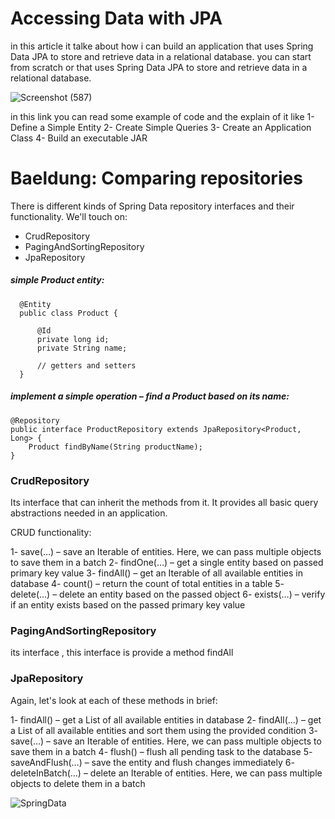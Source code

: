 # Accessing Data with JPA
in this article it talke about how i can build an application that uses Spring Data JPA to store and retrieve data in a relational database.
you can start from scratch or that uses Spring Data JPA to store and retrieve data in a relational database.

![Screenshot (587)](https://user-images.githubusercontent.com/97829483/159148683-2fc9e940-eb2f-40d0-aeb2-bb665146b440.png)

in this link you can read some example of code and the explain of it like 
1- Define a Simple Entity
2- Create Simple Queries
3- Create an Application Class
4- Build an executable JAR


# Baeldung: Comparing repositories

There is different kinds of Spring Data repository interfaces and their functionality. We'll touch on:

- CrudRepository
- PagingAndSortingRepository
- JpaRepository

##### simple Product entity:
      @Entity
      public class Product {

          @Id
          private long id;
          private String name;

          // getters and setters
      }
      
##### implement a simple operation – find a Product based on its name:

    @Repository
    public interface ProductRepository extends JpaRepository<Product, Long> {
        Product findByName(String productName);
    }
    
    
###  CrudRepository 
Its interface that can inherit the methods from it. It provides all basic query abstractions needed in an application.

CRUD functionality:

1- save(…) – save an Iterable of entities. Here, we can pass multiple objects to save them in a batch
2- findOne(…) – get a single entity based on passed primary key value
3- findAll() – get an Iterable of all available entities in database
4- count() – return the count of total entities in a table
5- delete(…) – delete an entity based on the passed object
6- exists(…) – verify if an entity exists based on the passed primary key value


### PagingAndSortingRepository
its interface , this interface is provide a method findAll

### JpaRepository
Again, let's look at each of these methods in brief:

1- findAll() – get a List of all available entities in database
2- findAll(…) – get a List of all available entities and sort them using the provided condition
3- save(…) – save an Iterable of entities. Here, we can pass multiple objects to save them in a batch
4- flush() – flush all pending task to the database
5- saveAndFlush(…) – save the entity and flush changes immediately
6- deleteInBatch(…) – delete an Iterable of entities. Here, we can pass multiple objects to delete them in a batch


![SpringData](https://user-images.githubusercontent.com/97829483/159149135-5c87add7-8cd0-4ff9-b3b7-2b709b9d4f75.jpg)


